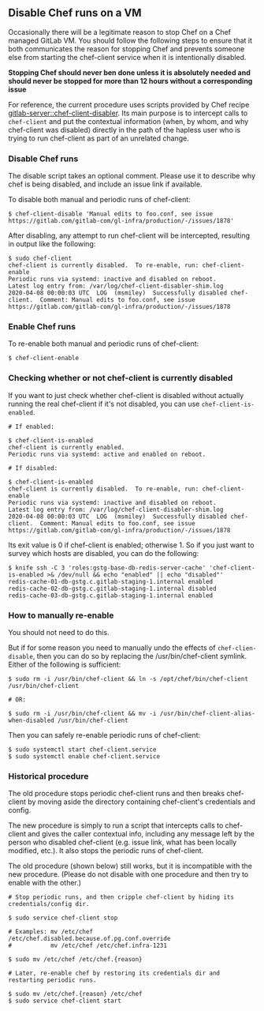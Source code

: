 ## Disable Chef runs on a VM

Occasionally there will be a legitimate reason to stop Chef on a Chef managed
GitLab VM. You should follow the following steps to ensure that it both
communicates the reason for stopping Chef and prevents someone else from
starting the chef-client service when it is intentionally disabled.

**Stopping Chef should never ben done unless it is absolutely needed and should
never be stopped for more than 12 hours without a corresponding issue**

For reference, the current procedure uses scripts provided by Chef recipe
[gitlab-server::chef-client-disabler](https://gitlab.com/gitlab-cookbooks/gitlab-server/-/blob/master/recipes/chef-client-disabler.rb).
Its main purpose is to intercept calls to `chef-client` and put the contextual
information (when, by whom, and why chef-client was disabled) directly in the path
of the hapless user who is trying to run chef-client as part of an unrelated change.

### Disable Chef runs

The disable script takes an optional comment.  Please use it to describe
why chef is being disabled, and include an issue link if available.

To disable both manual and periodic runs of chef-client:

```shell
$ chef-client-disable 'Manual edits to foo.conf, see issue https://gitlab.com/gitlab-com/gl-infra/production/-/issues/1878'
```

After disabling, any attempt to run chef-client will be intercepted, resulting in output like the following:

```shell
$ sudo chef-client
chef-client is currently disabled.  To re-enable, run: chef-client-enable
Periodic runs via systemd: inactive and disabled on reboot.
Latest log entry from: /var/log/chef-client-disabler-shim.log
2020-04-08 00:00:03 UTC  LOG  (msmiley)  Successfully disabled chef-client.  Comment: Manual edits to foo.conf, see issue https://gitlab.com/gitlab-com/gl-infra/production/-/issues/1878
```

### Enable Chef runs

To re-enable both manual and periodic runs of chef-client:

```shell
$ chef-client-enable
```

### Checking whether or not chef-client is currently disabled

If you want to just check whether chef-client is disabled without actually running
the real chef-client if it's not disabled, you can use `chef-client-is-enabled`.

```shell
# If enabled:

$ chef-client-is-enabled
chef-client is currently enabled.
Periodic runs via systemd: active and enabled on reboot.

# If disabled:

$ chef-client-is-enabled
chef-client is currently disabled.  To re-enable, run: chef-client-enable
Periodic runs via systemd: inactive and disabled on reboot.
Latest log entry from: /var/log/chef-client-disabler-shim.log
2020-04-08 00:00:03 UTC  LOG  (msmiley)  Successfully disabled chef-client.  Comment: Manual edits to foo.conf, see issue https://gitlab.com/gitlab-com/gl-infra/production/-/issues/1878
```

Its exit value is 0 if chef-client is enabled; otherwise 1.  So if you just want to
survey which hosts are disabled, you can do the following:

```shell
$ knife ssh -C 3 'roles:gstg-base-db-redis-server-cache' 'chef-client-is-enabled >& /dev/null && echo "enabled" || echo "disabled"'
redis-cache-01-db-gstg.c.gitlab-staging-1.internal enabled
redis-cache-02-db-gstg.c.gitlab-staging-1.internal disabled
redis-cache-03-db-gstg.c.gitlab-staging-1.internal enabled
```

### How to manually re-enable

You should not need to do this.

But if for some reason you need to manually undo the effects of `chef-clien-disable`, then
you can do so by replacing the /usr/bin/chef-client symlink.  Either of the following is sufficient:

```shell
$ sudo rm -i /usr/bin/chef-client && ln -s /opt/chef/bin/chef-client /usr/bin/chef-client

# OR:

$ sudo rm -i /usr/bin/chef-client && mv -i /usr/bin/chef-client-alias-when-disabled /usr/bin/chef-client
```

Then you can safely re-enable periodic runs of chef-client:

```shell
$ sudo systemctl start chef-client.service
$ sudo systemctl enable chef-client.service
```


### Historical procedure

The old procedure stops periodic chef-client runs and then
breaks chef-client by moving aside the directory containing
chef-client's credentials and config.

The new procedure is simply to run a script that intercepts
calls to chef-client and gives the caller contextual info,
including any message left by the person who disabled
chef-client (e.g. issue link, what has been locally modified,
etc.).  It also stops the periodic runs of chef-client.

The old procedure (shown below) still works, but it is
incompatible with the new procedure.  (Please do not disable
with one procedure and then try to enable with the other.)

```shell
# Stop periodic runs, and then cripple chef-client by hiding its credentials/config dir.

$ sudo service chef-client stop

# Examples: mv /etc/chef /etc/chef.disabled.because.of.pg.conf.override
#           mv /etc/chef /etc/chef.infra-1231

$ sudo mv /etc/chef /etc/chef.{reason}

# Later, re-enable chef by restoring its credentials dir and restarting periodic runs.

$ sudo mv /etc/chef.{reason} /etc/chef
$ sudo service chef-client start
```
